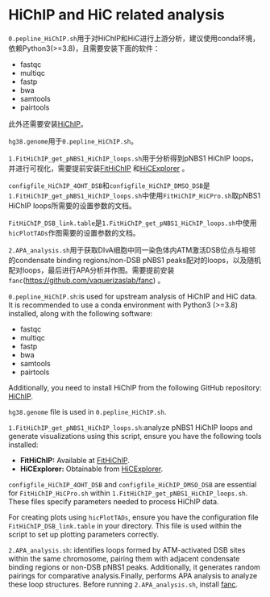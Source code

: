 # HiChIP and HiC related analysis

`0.pepline_HiChIP.sh`用于对HiChIP和HiC进行上游分析，建议使用conda环境，依赖Python3(>=3.8)，且需要安装下面的软件：
* fastqc
* multiqc
* fastp
* bwa
* samtools
* pairtools

此外还需要安装[HiChIP](https://github.com/dovetail-genomics/HiChiP)。

`hg38.genome`用于`0.pepline_HiChIP.sh`。

`1.FitHiChIP_get_pNBS1_HiChIP_loops.sh`用于分析得到pNBS1 HiChIP loops，并进行可视化，需要提前安装[FitHiChIP](https://github.com/ay-lab/FitHiChIP) 和[HiCExplorer](https://github.com/deeptools/HiCExplorer) 。

`configfile_HiChIP_4OHT_DSB`和`configfile_HiChIP_DMSO_DSB`是`1.FitHiChIP_get_pNBS1_HiChIP_loops.sh`中使用`FitHiChIP_HiCPro.sh`取pNBS1 HiChIP loops所需要的设置参数的文档。

`FitHiChIP_DSB_link.table`是`1.FitHiChIP_get_pNBS1_HiChIP_loops.sh`中使用`hicPlotTADs`作图需要的设置参数的文档。

`2.APA_analysis.sh`用于获取DIvA细胞中同一染色体内ATM激活DSB位点与相邻的condensate binding regions/non-DSB pNBS1 peaks配对的loops，以及随机配对loops，最后进行APA分析并作图。需要提前安装`fanc`(https://github.com/vaquerizaslab/fanc) 。


`0.pepline_HiChIP.sh`:is used for upstream analysis of HiChIP and HiC data. It is recommended to use a conda environment with Python3 (>=3.8) installed, along with the following software:
* fastqc
* multiqc
* fastp
* bwa
* samtools
* pairtools

Additionally, you need to install HiChIP from the following GitHub repository: [HiChIP](https://github.com/dovetail-genomics/HiChiP).

`hg38.genome` file is used in `0.pepline_HiChIP.sh`.

`1.FitHiChIP_get_pNBS1_HiChIP_loops.sh`:analyze pNBS1 HiChIP loops and generate visualizations using this script, ensure you have the following tools installed:

- **FitHiChIP:** Available at [FitHiChIP](https://github.com/ay-lab/FitHiChIP).
- **HiCExplorer:** Obtainable from [HiCExplorer](https://github.com/deeptools/HiCExplorer).

`configfile_HiChIP_4OHT_DSB` and `configfile_HiChIP_DMSO_DSB` are essential for `FitHiChIP_HiCPro.sh` within `1.FitHiChIP_get_pNBS1_HiChIP_loops.sh`. These files specify parameters needed to process HiChIP 
data.

For creating plots using `hicPlotTADs`, ensure you have the configuration file `FitHiChIP_DSB_link.table` in your directory. This file is used within the script to set up plotting parameters correctly.

`2.APA_analysis.sh`: identifies loops formed by ATM-activated DSB sites within the same chromosome, pairing them with adjacent condensate binding regions or non-DSB pNBS1 peaks. Additionally, it generates random pairings for comparative analysis.Finally, performs APA analysis to analyze these loop structures. Before running `2.APA_analysis.sh`, install [fanc](https://github.com/vaquerizaslab/fanc).


